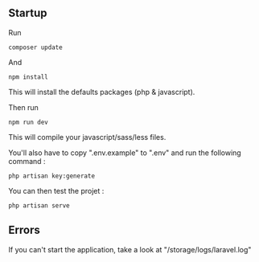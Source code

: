 ## Startup

Run
```
composer update
```
And 
```
npm install
```

This will install the defaults packages (php & javascript).

Then run 
```
npm run dev
```

This will compile your javascript/sass/less files.

You'll also have to copy ".env.example" to ".env" and run the following command :
```
php artisan key:generate
```

You can then test the projet :
```
php artisan serve
```

## Errors

If you can't start the application, take a look at "/storage/logs/laravel.log"
